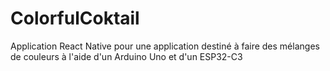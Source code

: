 # ColorfulCoktail
Application React Native pour une application destiné à faire des mélanges de couleurs à l'aide d'un Arduino Uno et d'un ESP32-C3
